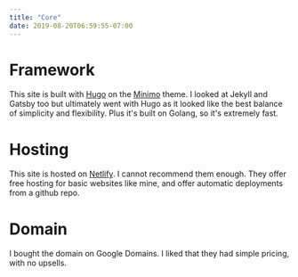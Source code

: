 ```yaml
---
title: "Core"
date: 2019-08-20T06:59:55-07:00
---
```


# Framework

This site is built with [Hugo](https://gohugo.io/) on the [Minimo](https://themes.gohugo.io/minimo/) theme. I looked at Jekyll and Gatsby too but ultimately went with Hugo as it looked like the best balance of simplicity and flexibility. Plus it's built on Golang, so it's extremely fast.

# Hosting

This site is hosted on [Netlify](https://www.netlify.com/). I cannot recommend them enough. They offer free hosting for basic websites like mine, and offer automatic deployments from a github repo.

# Domain

I bought the domain on Google Domains. I liked that they had simple pricing, with no upsells.